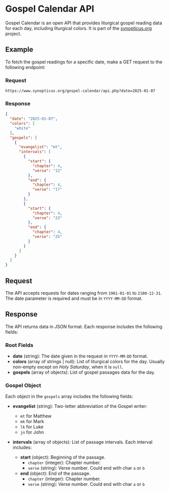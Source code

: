 # Gospel Calendar API

Gospel Calendar is an open API that provides liturgical gospel reading data for each day, including liturgical colors. It is part of the [synopticus.org](https://www.synopticus.org) project. 

## Example
To fetch the gospel readings for a specific date, make a GET request to the following endpoint:

### Request
```
https://www.synopticus.org/gospel-calendar/api.php?date=2025-01-07
```

### Response
```json
{
  "date": "2025-01-07",
  "colors": [
    "white"
  ],
  "gospels": [
    {
      "evangelist": "mt",
      "intervals": [
        {
          "start": {
            "chapter": 4,
            "verse": "12"
          },
          "end": {
            "chapter": 4,
            "verse": "17"
          }
        },
        {
          "start": {
            "chapter": 4,
            "verse": "23"
          },
          "end": {
            "chapter": 4,
            "verse": "25"
          }
        }
      ]
    }
  ]
}
```

## Request

The API accepts requests for dates ranging from `1901-01-01` to `2100-12-31`. The date parameter is required and must be in `YYYY-MM-DD` format.

## Response
The API returns data in JSON format. Each response includes the following fields:

### Root Fields
- **date** (string): The date given in the request in `YYYY-MM-DD` format.
- **colors** (array of strings | null): List of liturgical colors for the day. Usually non-empty except on *Holy Saturday*, when it is `null`.
- **gospels** (array of objects): List of gospel passages data for the day.

### Gospel Object
Each object in the `gospels` array includes the following fields:

- **evangelist** (string): Two-letter abbreviation of the Gospel writer:
  - `mt` for Matthew
  - `mk` for Mark
  - `lk` for Luke
  - `jn` for John

- **intervals** (array of objects): List of passage intervals. Each interval includes:
  - **start** (object): Beginning of the passage.
    - `chapter` (integer): Chapter number.
    - `verse` (string): Verse number. Could end with char `a` or `b`
  - **end** (object): End of the passage.
    - `chapter` (integer): Chapter number.
    - `verse` (string): Verse number. Could end with char `a` or `b`
